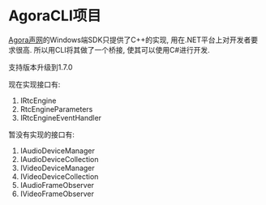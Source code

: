 # AgoraCLI项目

[Agora声网](http://cn.agora.io)的Windows端SDK只提供了C++的实现, 用在.NET平台上对开发者要求很高. 所以用CLI将其做了一个桥接, 使其可以使用C#进行开发.

支持版本升级到1.7.0

现在实现接口有:

1. IRtcEngine
2. RtcEngineParameters
3. IRtcEngineEventHandler

暂没有实现的接口有:

1. IAudioDeviceManager
2. IAudioDeviceCollection
3. IVideoDeviceManager
4. IVideoDeviceCollection
5. IAudioFrameObserver
6. IVideoFrameObserver
